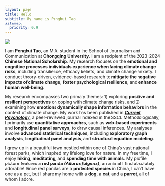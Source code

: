 ```yaml
---
layout: page
title: Hello
subtitle: My name is Penghui Tao
sitemap:
  priority: 0.9
---
```


<img src="{{ '/assets/img/penghui.png' | prepend: site.baseurl }}" id="about-img">

<div id="describe-text">
	<p align="left">I am <b>Penghui Tao</b>, an M.A. student in the School of Journalism and Communication at <b>Chongqing University</b>. I am a recipient of the 2023-2024 <b>Chinese National Scholarship</b>. My research focuses on the <b>emotional and cognitive processes individuals experience when facing climate change risks</b>, including transilience, efficacy beliefs, and climate change anxiety. I conduct theory-driven, evidence-based research to <b>mitigate the negative impacts of climate change</b>, <b>foster psychological resilience</b>, and <b>enhance human well-being</b>.</p>

<p align="left">My research encompasses two primary themes: 1) exploring <b>positive and resilient perspectives</b> on coping with climate change risks, and 2) examining how <b>emotions dynamically shape information behaviors</b> in the context of climate change. My work has been published in <a href="https://doi.org/10.1007/s12144-024-06864-y"><b><i>Current Psychology</i></b></a>, a peer-reviewed journal indexed in the SSCI. Methodologically, I primarily use <b>quantitative approaches</b>, such as <b>web-based experiments</b> and <b>longitudinal panel surveys</b>, to draw causal inferences. My analyses involve <b>advanced statistical techniques</b>, including <b>exploratory graph analysis</b>, <b>longitudinal panel analysis</b>, and <b>structural equation modeling</b>.</p>

<p align="left">I grew up in a beautiful town nestled within one of China’s vast national forest parks, which inspired my lifelong love for nature. In my free time, I enjoy <b>hiking</b>, <b>meditating</b>, and <b>spending time with animals</b>. My profile picture features a <b>red panda <i>(Ailurus fulgens)</i></b>, an animal I find absolutely adorable! Since red pandas are a <b>protected species</b> in China, I can’t have one as a pet, but I share my home with a <b>dog</b>, a <b>cat</b>, and a <b>parrot</b>, all of whom I adore.</p>

